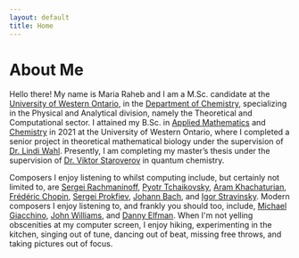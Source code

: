 ```yaml
---
layout: default
title: Home
---
```


<h1 class="title">About Me</h1> <!-- Don't delete this unless you want your title to disappear! -->

Hello there!
My name is Maria Raheb and I am a M.Sc. candidate at the [University of Western Ontario](https://www.uwo.ca/), in the [Department of Chemistry](https://www.uwo.ca/chem/graduate/index.html), specializing in the Physical and Analytical division, namely the Theoretical and Computational sector. I attained my B.Sc. in [Applied Mathematics](https://www.math.uwo.ca/) and [Chemistry](https://www.uwo.ca/chem/) in 2021 at the University of Western Ontario, where I completed a senior project in theoretical mathematical biology under the supervision of [Dr. Lindi Wahl](https://publish.uwo.ca/~lwahl/). Presently, I am completing my master’s thesis under the supervision of [Dr. Viktor Staroverov](https://publish.uwo.ca/~vstarove/index.html) in quantum chemistry. 

Composers I enjoy listening to whilst computing include, but certainly not limited to, are [Sergei Rachmaninoff](https://open.spotify.com/artist/0Kekt6CKSo0m5mivKcoH51?si=f_KrCXQOQiOPgLTAPAetYg), [Pyotr Tchaikovsky](https://open.spotify.com/artist/3MKCzCnpzw3TjUYs2v7vDA?si=0Q1OiFcgSVaGPrsYcEO7og), [Aram Khachaturian](https://open.spotify.com/artist/5WIoytpqi3VWoFSHnl49in?si=SBmdaDu8RYyuN7uCSGgJ6g), [Frédéric Chopin](https://open.spotify.com/artist/7y97mc3bZRFXzT2szRM4L4?si=4e7ZZvC0R5eo4ura1qBbQw), [Sergei Prokfiev](https://open.spotify.com/artist/4kHtgiRnpmFIV5Tm4BIs8l?si=Ctj-Toc1RQKp6-J3JdI7HA), [Johann Bach](https://open.spotify.com/artist/5aIqB5nVVvmFsvSdExz408?si=Lw4IxE96QI6FWMdpxQq_qg), and [Igor Stravinsky](https://open.spotify.com/artist/7ie36YytMoKtPiL7tUvmoE?si=h3aGZoZZQxqsvCfqVhk69g). Modern composers I enjoy listening to, and frankly you should too, include, [Michael Giacchino](https://open.spotify.com/artist/4kLvhMAuCloLxoP1aVM7Lr?si=h-9yipyoQ2OEV8Yjo3aFmA), [John Williams](https://open.spotify.com/artist/3dRfiJ2650SZu6GbydcHNb?si=GxXJcTpkTEq-5T0W5HSYHQ), and [Danny Elfman](https://open.spotify.com/artist/5qBZETtyzfYnXOobDXbmcD?si=ffJAiL2ESviO35nPK0dCUA). When I'm not yelling obscenities at my computer screen, I enjoy hiking, experimenting in the kitchen, singing out of tune, dancing out of beat, missing free throws, and taking pictures out of focus.

